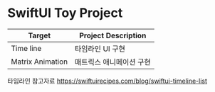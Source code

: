 # SwiftUI Toy Project

| Target | Project Description |
| ------ | ------ |
| Time line | 타임라인 UI 구현 |
| Matrix Animation | 매트릭스 애니메이션 구현 |

타임라인 참고자료
https://swiftuirecipes.com/blog/swiftui-timeline-list
